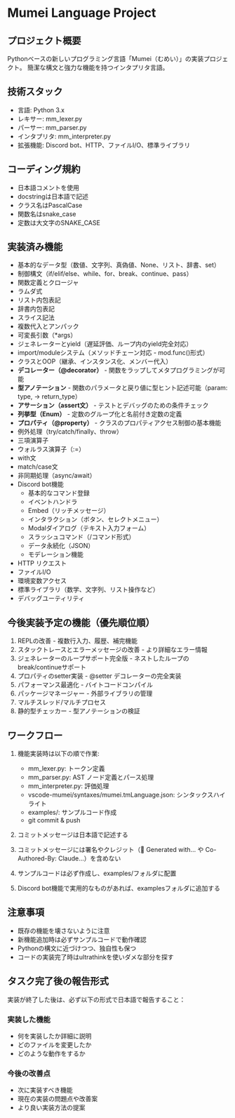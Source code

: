# Mumei Language Project

## プロジェクト概要
Pythonベースの新しいプログラミング言語「Mumei（むめい）」の実装プロジェクト。
簡潔な構文と強力な機能を持つインタプリタ言語。

## 技術スタック
- 言語: Python 3.x
- レキサー: mm_lexer.py
- パーサー: mm_parser.py
- インタプリタ: mm_interpreter.py
- 拡張機能: Discord bot、HTTP、ファイルI/O、標準ライブラリ

## コーディング規約
- 日本語コメントを使用
- docstringは日本語で記述
- クラス名はPascalCase
- 関数名はsnake_case
- 定数は大文字のSNAKE_CASE

## 実装済み機能
- 基本的なデータ型（数値、文字列、真偽値、None、リスト、辞書、set）
- 制御構文（if/elif/else、while、for、break、continue、pass）
- 関数定義とクロージャ
- ラムダ式
- リスト内包表記
- 辞書内包表記
- スライス記法
- 複数代入とアンパック
- 可変長引数（*args）
- ジェネレーターとyield（遅延評価、ループ内のyield完全対応）
- import/moduleシステム（メソッドチェーン対応 - mod.func()形式）
- クラスとOOP（継承、インスタンス化、メンバー代入）
- **デコレーター（@decorator）** - 関数をラップしてメタプログラミングが可能
- **型アノテーション** - 関数のパラメータと戻り値に型ヒント記述可能（param: type, -> return_type）
- **アサーション（assert文）** - テストとデバッグのための条件チェック
- **列挙型（Enum）** - 定数のグループ化と名前付き定数の定義
- **プロパティ（@property）** - クラスのプロパティアクセス制御の基本機能
- 例外処理（try/catch/finally、throw）
- 三項演算子
- ウォルラス演算子（:=）
- with文
- match/case文
- 非同期処理（async/await）
- Discord bot機能
  - 基本的なコマンド登録
  - イベントハンドラ
  - Embed（リッチメッセージ）
  - インタラクション（ボタン、セレクトメニュー）
  - Modalダイアログ（テキスト入力フォーム）
  - スラッシュコマンド（/コマンド形式）
  - データ永続化（JSON）
  - モデレーション機能
- HTTP リクエスト
- ファイルI/O
- 環境変数アクセス
- 標準ライブラリ（数学、文字列、リスト操作など）
- デバッグユーティリティ


## 今後実装予定の機能（優先順位順）
1. REPLの改善 - 複数行入力、履歴、補完機能
2. スタックトレースとエラーメッセージの改善 - より詳細なエラー情報
3. ジェネレーターのループサポート完全版 - ネストしたループのbreak/continueサポート
4. プロパティのsetter実装 - @setter デコレーターの完全実装
5. パフォーマンス最適化 - バイトコードコンパイル
6. パッケージマネージャー - 外部ライブラリの管理
7. マルチスレッド/マルチプロセス
8. 静的型チェッカー - 型アノテーションの検証

## ワークフロー
1. 機能実装時は以下の順で作業:
   - mm_lexer.py: トークン定義
   - mm_parser.py: AST ノード定義とパース処理
   - mm_interpreter.py: 評価処理
   - vscode-mumei/syntaxes/mumei.tmLanguage.json: シンタックスハイライト
   - examples/: サンプルコード作成
   - git commit & push

2. コミットメッセージは日本語で記述する
3. コミットメッセージには署名やクレジット（🤖 Generated with... や Co-Authored-By: Claude...）を含めない
4. サンプルコードは必ず作成し、examples/フォルダに配置
5. Discord bot機能で実用的なものがあれば、examplesフォルダに追加する

## 注意事項
- 既存の機能を壊さないように注意
- 新機能追加時は必ずサンプルコードで動作確認
- Pythonの構文に近づけつつ、独自性も保つ
- コードの実装完了時はultrathinkを使いダメな部分を探す
## タスク完了後の報告形式
実装が終了した後は、必ず以下の形式で日本語で報告すること：

### 実装した機能
- 何を実装したか詳細に説明
- どのファイルを変更したか
- どのような動作をするか

### 今後の改善点
- 次に実装すべき機能
- 現在の実装の問題点や改善案
- より良い実装方法の提案
